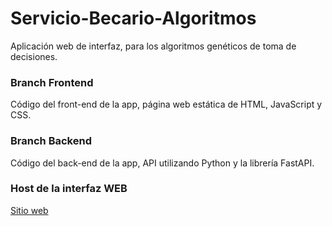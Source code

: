 # Servicio-Becario-Algoritmos

Aplicación web de interfaz, para los algoritmos genéticos de toma de decisiones.

### Branch Frontend

Código del front-end de la app, página web estática de HTML, JavaScript y CSS.

### Branch Backend

Código del back-end de la app, API utilizando Python y la librería FastAPI.

### Host de la interfaz WEB

[Sitio web](https://yoaquinjs.github.io/Servicio-Becario-Algoritmos/frontend/index.html)